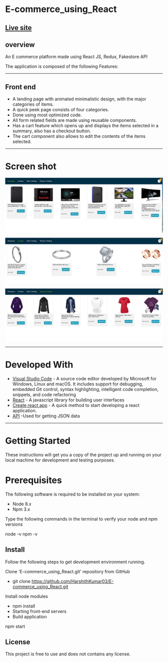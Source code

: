 # E-commerce_using_React
## [Live site](https://regal-toffee-36fca5.netlify.app/products/electronics "Have fun on shopping with us")

## overview

An E commerce platform made using React JS, Redux, Fakestore API 


The application is composed of the following Features:

--------------------------------------

## Front end

* A landing page with animated minimalistic design, with the major categories of items.<br>
* A quick peek page consists of four categories.<br>
* Done using most optimized code.<br>
* All form related fields are made using reusable components.<br>
* Has a cart feature which opens up and displays the items selected in a summary, also has a checkout button.<br>
* The cart component also allows to edit the contents of the items selected.<br>

--------------------------------------

# Screen shot


![alt text](./images/Categories.jpg) <br>

![alt text](./images/Jewelery.jpg) <br>

![alt text](./images/clothing.jpg) <br>

------------------------------------------

# Developed With

* [Visual Studio Code](https://code.visualstudio.com/) - A source code editor developed by Microsoft for Windows, Linux and macOS. It includes support for debugging, embedded Git control, syntax highlighting, intelligent code completion, snippets, and code refactoring <br>
* [React](https://reactjs.org/) - A javascript library for building user interfaces <br>
* [Create react app](https://reactjs.org/docs/create-a-new-react-app.html) - A quick method to start developing a react application. <br>
* [API](https://fakestoreapi.com/) -Used for getting JSON data  <br>
---------------------------------
# Getting Started
These instructions will get you a copy of the project up and running on your local machine for development and testing purposes. <br>

# Prerequisites
The following software is required to be installed on your system: <br>

* Node 8.x
* Npm 3.x

Type the following commands in the terminal to verify your node and npm versions <br>

node -v
npm -v

## Install

Follow the following steps to get development environment running. <br>

 Clone 'E-commerce_using_React.git' repository from GitHub

* git clone https://github.com/HarshithKumar03/E-commerce_using_React.git <br>


Install node modules <br>

* npm install <br>
* Starting front-end servers <br>
* Build application <br>

npm start

## License
 This project is free to use and does not contains any license.
